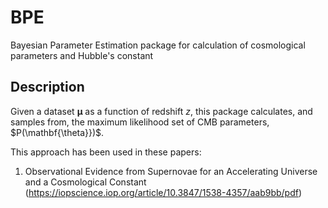 # BPE

Bayesian Parameter Estimation package for calculation of cosmological parameters and Hubble's constant

## Description

Given a dataset $\mathbf{\mu}$ as a function of redshift $z$, this package calculates, and samples from, the maximum 
likelihood set of CMB parameters, $P(\mathbf{\theta}})$.

This approach has been used in these papers:

1. Observational Evidence from Supernovae for an Accelerating Universe and a Cosmological Constant (https://iopscience.iop.org/article/10.3847/1538-4357/aab9bb/pdf)
